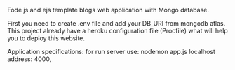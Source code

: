 Fode js and ejs template blogs web application with Mongo database.

First you need to create .env file and add your DB_URI from mongodb atlas.
This project already have a heroku configuration file (Procfile) what will help you to deploy this website.

Application specifications:
  for run server use: nodemon app.js
  localhost address: 4000,
  
